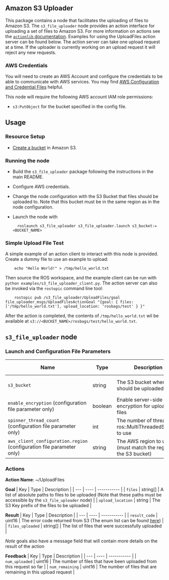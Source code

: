 ## Amazon S3 Uploader

This package contains a node that facilitates the uploading of files to Amazon S3.
The `s3_file_uploader` node provides an action interface for uploading a set of files to Amazon S3.
For more information on actions see the [`actionlib` documentation](http://wiki.ros.org/actionlib).
Examples for using the UploadFiles action server can be found below.
The action server can take one upload request at a time.
If the uploader is currently working on an upload request it will reject any new requests.

### AWS Credentials

You will need to create an AWS Account and configure the credentials to be able to communicate with AWS services.
You may find [AWS Configuration and Credential Files] helpful.

This node will require the following AWS account IAM role permissions:
- `s3:PutObject`
for the bucket specified in the config file.


## Usage

### Resource Setup

- [Create a bucket](https://docs.aws.amazon.com/AmazonS3/latest/gsg/CreatingABucket.html) in Amazon S3.

### Running the node

- Build the `s3_file_uploader` package following the instructions in the main README.
- Configure AWS credentials.
- Change the node configuration with the S3 Bucket that files should be uploaded to.
Note that this bucket must be in the same region as in the node configuration.
- Launch the node with

        roslaunch s3_file_uploader s3_file_uploader.launch s3_bucket:=<BUCKET_NAME>

### Simple Upload File Test

A simple example of an action client to interact with this node is provided.
Create a dummy file to use an example to upload:

        echo "Hello World!" > /tmp/hello_world.txt

Then source the ROS workspace, and the example client can be run with `python examples/s3_file_uploader_client.py`.
The action server can also be invoked via the `rostopic` command line tool:

        rostopic pub /s3_file_uploader/UploadFiles/goal file_uploader_msgs/UploadFilesActionGoal "{goal: { files:['/tmp/hello_world.txt'], upload_location: 'rosbags/test' } }"

After the action is completed, the contents of `/tmp/hello_world.txt` wil be available at `s3://<BUCKET_NAME>/rosbags/test/hello_world.txt`.


## `s3_file_uploader` node

### Launch and Configuration File Parameters

| Name | Type | Description | Default Value |
| ---- | ---- | ----------- | ------------- |
| `s3_bucket` | string | The S3 bucket where files should be uploaded to | N/A (must be specified) |
| `enable_encryption` (configuration file parameter only) | boolean | Enable server-side encryption for uploaded files | false |
| `spinner_thread_count` (configuration file parameter only) | int | The number of threads for ros::MultiThreadedSpinner to use | 2 |
| `aws_client_configuration.region` (configuration file parameter only) | string | The AWS region to use (must match the region of the S3 bucket) | us-west-2 |

### Actions

**Action Name**: ~/UploadFiles

**Goal**
| Key | Type | Description |
| --- | ---- | ----------- |
| `files` | string[] | A list of absolute paths to files to be uploaded (Note that these paths must be accessible by the `s3_file_uploader` node) |
| `upload_location` | string | The S3 Key prefix of the files to be uploaded |

**Result**
| Key | Type | Description |
| --- | ---- | ----------- |
| `result_code` | uint16 | The error code returned from S3 (The enum list can be found [here](https://sdk.amazonaws.com/cpp/api/LATEST/_s3_errors_8h_source.html)) |
| `files_uploaded` | string[] | The list of files that were successfully uploaded |

*Note* goals also have a message field that will contain more details on the result of the action

**Feedback**
| Key | Type | Description |
| --- | ---- | ----------- |
| `num_uploaded` | uint16 | The number of files that have been uploaded from this request so far |
| `num_remaining` | uint16 | The number of files that are remaining in this upload request |


[AWS Configuration and Credential Files]: https://docs.aws.amazon.com/cli/latest/userguide/cli-config-files.html
